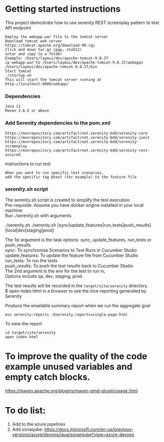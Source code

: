 # Getting started instructions

This project demostrate how to use serenity REST screenplay pattern
to test API endpoint
```
Deploy the webapp.war file to the tomcat server
Download tomcat web server
https://tomcat.apache.org/download-90.cgi
Click and down tar.gz (pgp, sha512)
untar and copy to a folder
Example: /Users/laymui/dev/apache-tomcat-9.0.37
cp webapp.war to /Users/laymui/dev/apache-tomcat-9.0.37/webapps
/Users/laymui/dev/apache-tomcat-9.0.37/bin
Start tomcat 
./startup.sh
This will start the tomcat server running at
http://localhost:8080/webapp/
```
### Dependencies   
```
Java 11    
Maven 3.6.X or above 
```
### Add Serenity dependencies to the pom.xml
```
https://mvnrepository.com/artifact/net.serenity-bdd/serenity-core
https://mvnrepository.com/artifact/net.serenity-bdd/serenity-junit
https://mvnrepository.com/artifact/net.serenity-bdd/serenity-screenplay
https://mvnrepository.com/artifact/net.serenity-bdd/serenity-rest-assured

```
Instructions to run test  
```
When you want to run specific test scenarios, 
add the specific tag @test (for example) to the feature file  
```
### serenity.sh script
The serenity.sh script is created to simplify the test execution:      
Pre-requisite: Assume you have docker engine installed in your local machine   
Run ./serenity.sh with arguments 

./serenity.sh 
./serenity.sh [sync|update_features|run_tests|push_results] [local|dev|staging|prod]

The 1st argument is the task options: sync, update_features, run_tests or push_results   
sync: To synchronise Scenarios to Test Runs in Cucumber Studio     
update_features: To update the feature file from Cucumber Studio      
run_tests: To run the tests    
push_results: To push the test results back to Cucumber Studio     
The 2nd argument is the env for the test to run in,    
Options include qa, dev, staging, prod.    

The test results will be recorded in the `target/site/serenity` directory.    
$ open index.html in a browser to see the nice reporting generated by Serenity

Produce the emailable summary report when we run the aggregate goal
```
mvn serenity:reports -Dserenity.reports=single-page-html
```

To view the report
```
cd target/site/serenity
open index.html
```
# To improve the quality of the code example unused variables and empty catch blocks.
https://maven.apache.org/plugins/maven-pmd-plugin/usage.html

# To do list:
1. Add to the azure pipelines
2. Add sonaqube:
https://docs.microsoft.com/en-us/previous-versions/azure/devops/java/sonarqube?view=azure-devops